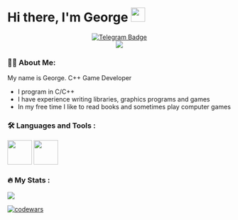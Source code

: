 # Hi there, I'm George <img src="https://github.com/blackcater/blackcater/raw/main/images/Hi.gif" height="32"/></h1>

<div id="badges" align="center">
  <a href="https://t.me/Melpomenne">
    <img src="https://img.shields.io/badge/Telegram-blue?style=for-the-badge&logo=telegram&logoColor=white" alt="Telegram Badge"/>
  </a>
</div>

<div id="badges" align="center">
  <a href="www.linkedin.com/in/georgebebiya">
    <img src="https://img.shields.io/badge/linkedin-%230077B5.svg?style=for-the-badge&logo=linkedin&logoColor=white">
  </a>
</div>

### 👨‍💻 About Me:

My name is George. C++ Game Developer

- I program in C/C++
- I have experience writing libraries, graphics programs and games
- In my free time I like to read books and sometimes play computer games

### 🛠 Languages and Tools :

<div>
    <img src='https://cdn.jsdelivr.net/gh/devicons/devicon/icons/c/c-original.svg' width="55">
    <img src='https://cdn.jsdelivr.net/gh/devicons/devicon/icons/cplusplus/cplusplus-original.svg' width="55">

</div>

### 🔥 My Stats :

![](https://github-profile-summary-cards.vercel.app/api/cards/profile-details?username=Melpomenna&theme=solarized_dark)

[![codewars](https://www.codewars.com/users/Soulfon/badges/large)](https://www.codewars.com/users/Soulfon)
